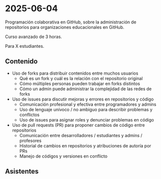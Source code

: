 # 2025-06-04

Programación colaborativa en GitHub, sobre la administración de repositorios para organizaciones educacionales en GitHub.

Curso avanzado de 3 horas.

Para X estudiantes.

## Contenido

* Uso de forks para distribuir contenidos entre muchos usuarios
  * Qué es un fork y cuál es la relación con el repositorio original
  * Cómo múltiples personas pueden trabajar en forks distintos
  * Cómo un admin puede administrar la complejidad de las redes de forks
* Uso de issues para discutir mejoras y errores en repositorios y código
  * Comunicación profesional y efectiva entre programadores y admins
  * Uso de lenguaje unívoco / no ambiguo para describir problemas y conflictos
  * Uso de issues para asignar roles y denunciar problemas en código
* Uso de pull requests (PR) para proponer cambios de código entre repositorios
  * Comunicación entre desarrolladores / estudiantes y admins / profesores
  * Historial de cambios en repositorios y atribuciones de autoría por PRs
  * Manejo de códigos y versiones en conflicto

## Asistentes
